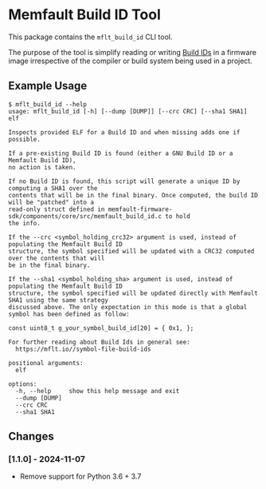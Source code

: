 # Memfault Build ID Tool

This package contains the `mflt_build_id` CLI tool.

The purpose of the tool is simplify reading or writing
[Build IDs](https://interrupt.memfault.com/blog/gnu-build-id-for-firmware) in a
firmware image irrespective of the compiler or build system being used in a
project.

## Example Usage

```
$ mflt_build_id --help
usage: mflt_build_id [-h] [--dump [DUMP]] [--crc CRC] [--sha1 SHA1] elf

Inspects provided ELF for a Build ID and when missing adds one if possible.

If a pre-existing Build ID is found (either a GNU Build ID or a Memfault Build ID),
no action is taken.

If no Build ID is found, this script will generate a unique ID by computing a SHA1 over the
contents that will be in the final binary. Once computed, the build ID will be "patched" into a
read-only struct defined in memfault-firmware-sdk/components/core/src/memfault_build_id.c to hold
the info.

If the --crc <symbol_holding_crc32> argument is used, instead of populating the Memfault Build ID
structure, the symbol specified will be updated with a CRC32 computed over the contents that will
be in the final binary.

If the --sha1 <symbol_holding_sha> argument is used, instead of populating the Memfault Build ID
structure, the symbol specified will be updated directly with Memfault SHA1 using the same strategy
discussed above. The only expectation in this mode is that a global symbol has been defined as follow:

const uint8_t g_your_symbol_build_id[20] = { 0x1, };

For further reading about Build Ids in general see:
  https://mflt.io//symbol-file-build-ids

positional arguments:
  elf

options:
  -h, --help     show this help message and exit
  --dump [DUMP]
  --crc CRC
  --sha1 SHA1
```

## Changes

### [1.1.0] - 2024-11-07

- Remove support for Python 3.6 + 3.7
